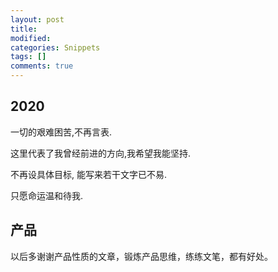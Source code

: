 ```yaml
---
layout: post
title:
modified:
categories: Snippets
tags: []
comments: true
---
```


## 2020

一切的艰难困苦,不再言表.

这里代表了我曾经前进的方向,我希望我能坚持.

不再设具体目标, 能写来若干文字已不易.

只愿命运温和待我.


## 产品

以后多谢谢产品性质的文章，锻炼产品思维，练练文笔，都有好处。